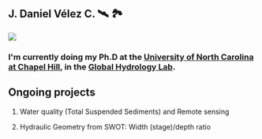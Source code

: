 ## J. Daniel Vélez C. 🛰️ 🏞
[![](https://img.shields.io/twitter/follow/_josele__?style=social)](https://twitter.com/home)

### I'm currently doing my Ph.D at the [University of North Carolina at Chapel Hill](https://www.unc.edu/), in the [Global Hydrology Lab](https://uncglobalhydrology.org).

## Ongoing projects
1. Water quality (Total Suspended Sediments) and Remote sensing

2. Hydraulic Geometry from SWOT: Width (stage)/depth ratio


